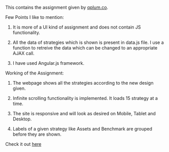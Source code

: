 This contains the assignment given by [qplum.co](https://www.qplum.co).

Few Points I like to mention:

1. It is more of a UI kind of assignment and does not contain JS functionality.

2. All the data of strategies which is shown is present in data.js file. I use a function to retreive the data which can be changed to an appropriate AJAX call.

3. I have used Angular.js framework.


Working of the Assignment:

1. The webpage shows all the strategies according to the new design given.

2. Infinite scrolling functionality is implemented. It loads 15 strategy at a time.

3. The site is responsive and will look as desired on Mobile, Tablet and Desktop.

4. Labels of a given strategy like Assets and Benchmark are grouped before they are shown.


Check it out [here](http://gurpreet241092.github.io/qplum/)

